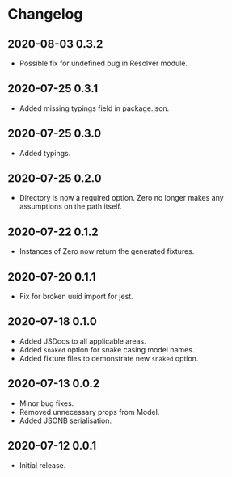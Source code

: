 # Changelog

## 2020-08-03 0.3.2

- Possible fix for undefined bug in Resolver module.

## 2020-07-25 0.3.1

- Added missing typings field in package.json.

## 2020-07-25 0.3.0

- Added typings.

## 2020-07-25 0.2.0

- Directory is now a required option. Zero no longer makes any assumptions on the path itself.

## 2020-07-22 0.1.2

- Instances of Zero now return the generated fixtures.

## 2020-07-20 0.1.1

- Fix for broken uuid import for jest.

## 2020-07-18 0.1.0

- Added JSDocs to all applicable areas.
- Added `snaked` option for snake casing model names.
- Added fixture files to demonstrate new `snaked` option.

## 2020-07-13 0.0.2

- Minor bug fixes.
- Removed unnecessary props from Model.
- Added JSONB serialisation.

## 2020-07-12 0.0.1

- Initial release.

